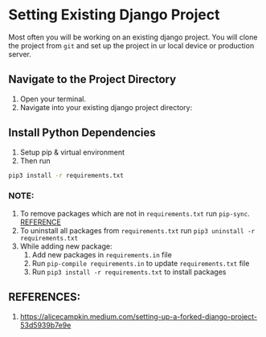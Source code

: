 # Setting Existing Django Project

Most often you will be working on an existing django project. You will clone the project from `git` and set up the project in ur local device or production server.

## Navigate to the Project Directory
1. Open your terminal.
2. Navigate into your existing django project directory:

## Install Python Dependencies
1. Setup pip & virtual environment
2. Then run
```sh
pip3 install -r requirements.txt
```

### NOTE:
1. To remove packages which are not in `requirements.txt` run `pip-sync`. [REFERENCE](https://suyojtamrakar.medium.com/managing-your-requirements-txt-with-pip-tools-in-python-8d07d9dfa464)
2. To uninstall all packages from `requirements.txt` run `pip3 uninstall -r requirements.txt`
3. While adding new package:
   1. Add new packages in `requirements.in` file
   2. Run `pip-compile requirements.in` to update `requirements.txt` file
   3. Run `pip3 install -r requirements.txt` to install packages


## REFERENCES:
1. https://alicecampkin.medium.com/setting-up-a-forked-django-project-53d5939b7e9e
